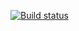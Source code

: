 [![Build status](https://ci.appveyor.com/api/projects/status/9p1892f5b1yno8ac?svg=true)](https://ci.appveyor.com/project/LSimutina/avto2-4-bdd-1)